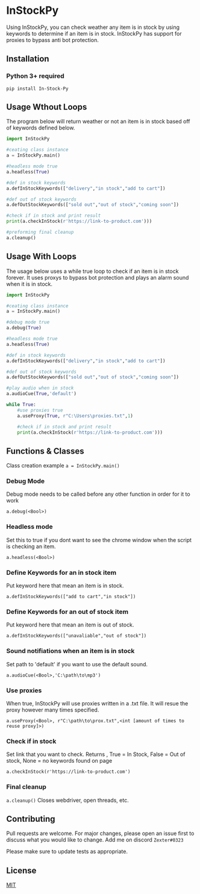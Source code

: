 # InStockPy

Using InStockPy, you can check weather any item is in stock by using keywords to determine if an item is in stock. InStockPy has support for proxies to bypass anti bot protection.

## Installation

###  Python 3+ required
`pip install In-Stock-Py`

## Usage Wthout Loops

The program below will return weather or not an item is in stock based off of keywords defined below.

```python
import InStockPy

#ceating class instance
a = InStockPy.main()

#headless mode true
a.headless(True)

#def in stock keywords
a.defInStockKeywords(["delivery","in stock","add to cart"])

#def out of stock keywords
a.defOutStockKeywords(["sold out","out of stock","coming soon"])

#check if in stock and print result
print(a.checkInStock(r'https://link-to-product.com')))

#preforming final cleanup
a.cleanup() 
```

## Usage With Loops
The usage below uses a while true loop to check if an item is in stock forever. It uses proxys to bypass bot protection and plays an alarm sound when it is in stock.  
```python
import InStockPy

#ceating class instance
a = InStockPy.main()

#debug mode true
a.debug(True)

#headless mode true
a.headless(True)

#def in stock keywords
a.defInStockKeywords(["delivery","in stock","add to cart"])

#def out of stock keywords
a.defOutStockKeywords(["sold out","out of stock","coming soon"])

#play audio when in stock
a.audioCue(True,'default')

while True:
    #use proxies true
    a.useProxy(True, r"C:\Users\proxies.txt",1)

    #check if in stock and print result
    print(a.checkInStock(r'https://link-to-product.com')))
````

## Functions & Classes
Class creation example
`a = InStockPy.main()`

### Debug Mode
Debug mode needs to be called before any other function in order for it to work

`a.debug(<Bool>)` 

### Headless mode
Set this to true if you dont want to see the chrome window when the script is checking an item.

`a.headless(<Bool>)`

### Define Keywords for an in stock item
Put keyword here that mean an item is in stock.

`a.defInStockKeywords(["add to cart","in stock"])`

### Define Keywords for an out of stock item
Put keyword here that mean an item is out of stock.

`a.defInStockKeywords(["unavaliable","out of stock"])`

### Sound notifiations when an item is in stock
Set path to 'default' if you want to use the default sound.

`a.audioCue(<Bool>,'C:\path\to\mp3')`

### Use proxies
When true, InStockPy will use proxies written in a .txt file. It will resue the proxy however many times specified.

`a.useProxy(<Bool>, r"C:\path\to\prox.txt",<int [amount of times to reuse proxy]>)`

### Check if in stock
Set link that you want to check.
Returns <Bool>, True = In Stock, False = Out of stock, None = no keywords found on page
    
`a.checkInStock(r'https://link-to-product.com')`

### Final cleanup
`a.cleanup()` Closes webdriver, open threads, etc.


## Contributing
Pull requests are welcome. For major changes, please open an issue first to discuss what you would like to change. Add me on discord `Zexter#0323`

Please make sure to update tests as appropriate.

## License
[MIT](https://choosealicense.com/licenses/mit/)
